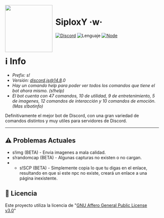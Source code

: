 <img width="155" height="155" align="left" style="float: left; margin: 0 10px 10px 0;" src="https://cdn.discordapp.com/avatars/955869268359127050/b9e32902d5940b83b41edcb6d07182db.webp?size=2048">

# SiploxY ·w·
[![Discord](https://img.shields.io/badge/Discord-5865F2?style=for-the-badge&logo=discord&logoColor=white)](https://discord.com/)
![Lenguaje](https://img.shields.io/badge/JavaScript-323330?style=for-the-badge&logo=javascript&logoColor=F7DF1E)
[![Node](https://img.shields.io/badge/Node.js-339933?style=for-the-badge&logo=nodedotjs&logoColor=white)](https://nodejs.org)
<br /><br />

# ℹ️ Info

- _Prefix: s!_
- _Versión: discord.js@14.8.0_
- _Hay un comando help para poder ver todos los comandos que tiene el bot ahora mismo. (s!help)_ 
- _El bot cuenta con 47 comandos, 10 de utilidad, 9 de entretenimiento, 5 de imagenes, 12 comandos de interacción y 10 comandos de emoción. (Mas s!botinfo)_
  
Definitivamente el mejor bot de Discord, con una gran variedad de comandos distintos y muy utiles para servidores de Discord.

---
## ⚠ Problemas Actuales
- s!img (BETA) - Envia imagenes a mala calidad.
- s!randomcap (BETA) - Algunas capturas no existen o no cargan.
- - s!SCP (BETA) - Simplemente copia lo que tu digas en el enlace, resultando en que si este npc no existe, creará un enlace a una página inexistente.

## 📜 Licencia
Este proyecto utiliza la licencia de "[GNU Affero General Public License v3.0](https://github.com/SiploxT/SiploxY/blob/main/LICENSE)"

